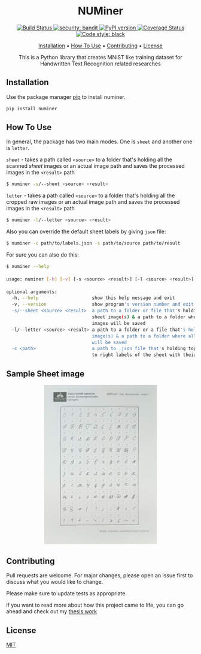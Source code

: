 <h1 align="center">
  NUMiner
</h1>

<p align="center">
  <a href="https://travis-ci.org/khasbilegt/numiner">
    <img src="https://travis-ci.org/khasbilegt/numiner.svg?branch=master" alt="Build Status">
  </a>
  <a href="https://github.com/PyCQA/bandit">
    <img src="https://img.shields.io/badge/security-bandit-yellow.svg"
         alt="security: bandit">
  </a>
  <a href="https://badge.fury.io/py/numiner">
    <img src="https://badge.fury.io/py/numiner.svg" alt="PyPI version">
  </a>
  <a href='https://coveralls.io/github/khasbilegt/numiner?branch=master'>
    <img src='https://coveralls.io/repos/github/khasbilegt/numiner/badge.svg?branch=master' alt='Coverage Status' />
  </a>
  <a href='https://github.com/psf/black'>
    <img src='https://img.shields.io/badge/code%20style-black-000000.svg' alt='Code style: black' />
  </a>
</p>

<p align="center">
  <a href="#installation">Installation</a> •
  <a href="#how-to-use">How To Use</a> •
  <a href="#contributing">Contributing</a> •
  <a href="#license">License</a>
</p>

<p align="center">This is a Python library that creates MNIST like training dataset for Handwritten Text Recognition related researches</p>

## Installation

Use the package manager [pip](https://pip.pypa.io/en/stable/) to install numiner.

```bash
pip install numiner
```

## How To Use

In general, the package has two main modes. One is `sheet` and another one is `letter`.

`sheet` - takes a path called `<source>` to a folder that's holding all the scanned _sheet_ images or an actual image path and saves the processed images in the `<result>` path

```bash
$ numiner -s/--sheet <source> <result>
```

`letter` - takes a path called `<source>` to a folder that's holding all the cropped raw images or an actual image path and saves the processed images in the `<result>` path

```bash
$ numiner -l/--letter <source> <result>
```

Also you can override the default sheet labels by giving `json` file:

```bash
$ numiner -c path/to/labels.json -s path/to/source path/to/result
```

For sure you can also do this:

```bash
$ numiner --help

usage: numiner [-h] [-v] [-s <source> <result>] [-l <source> <result>] [-c <path>]

optional arguments:
  -h, --help                    show this help message and exit
  -v, --version                 show program's version number and exit
  -s/--sheet <source> <result>  a path to a folder or file that's holding the <source>
                                sheet image(s) & a path to a folder where all <result>
                                images will be saved
  -l/--letter <source> <result> a path to a folder or a file that's holding the cropped
                                image(s) & a path to a folder where all <result> images
                                will be saved
  -c <path>                     a path to .json file that's holding top to bottom, left
                                to right labels of the sheet with their ids
```

## Sample Sheet image

<p align="center">
<img src="assets/sample_sheet.jpg" width="60%">
</p>

## Contributing

Pull requests are welcome. For major changes, please open an issue first to discuss what you would like to change.

Please make sure to update tests as appropriate.

if you want to read more about how this project came to life, you can go ahead and check out my [thesis work](https://github.com/khasbilegt/thesis-report)

## License

[MIT](https://choosealicense.com/licenses/mit/)
